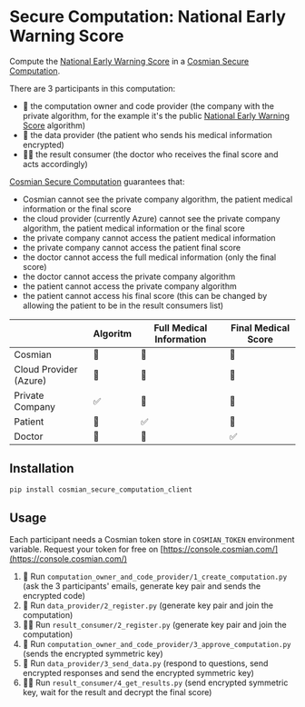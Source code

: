 # Secure Computation: National Early Warning Score

Compute the [National Early Warning Score](https://www.mdcalc.com/national-early-warning-score-news-2) in a [Cosmian Secure Computation](https://docs.cosmian.com/secure_computation/).

There are 3 participants in this computation:
- 🏢 the computation owner and code provider (the company with the private algorithm, for the example it's the public [National Early Warning Score](https://www.mdcalc.com/national-early-warning-score-news-2) algorithm)
- 🤒 the data provider (the patient who sends his medical information encrypted)
- 👩‍⚕️ the result consumer (the doctor who receives the final score and acts accordingly)

[Cosmian Secure Computation](https://docs.cosmian.com/secure_computation/) guarantees that:
- Cosmian cannot see the private company algorithm, the patient medical information or the final score
- the cloud provider (currently Azure) cannot see the private company algorithm, the patient medical information or the final score
- the private company cannot access the patient medical information
- the private company cannot access the patient final score
- the doctor cannot access the full medical information (only the final score)
- the doctor cannot access the private company algorithm
- the patient cannot access the private company algorithm
- the patient cannot access his final score (this can be changed by allowing the patient to be in the result consumers list)

|                        | Algoritm | Full Medical Information | Final Medical Score |
|------------------------|----------|---------------------------|---------------------|
| Cosmian                | 🚫        | 🚫                         | 🚫                   |
| Cloud Provider (Azure) | 🚫        | 🚫                         | 🚫                   |
| Private Company        | ✅        | 🚫                         | 🚫                   |
| Patient                | 🚫        | ✅                         | 🚫                   |
| Doctor                 | 🚫        | 🚫                        | ✅                   |

## Installation

```bash
pip install cosmian_secure_computation_client
```

## Usage

Each participant needs a Cosmian token store in `COSMIAN_TOKEN` environment variable. Request your token for free on [https://console.cosmian.com/](https://console.cosmian.com/)

1. 🏢 Run `computation_owner_and_code_provider/1_create_computation.py` (ask the 3 participants' emails, generate key pair and sends the encrypted code)
1. 🤒 Run `data_provider/2_register.py` (generate key pair and join the computation)
1. 👩‍⚕️ Run `result_consumer/2_register.py` (generate key pair and join the computation)
1. 🏢 Run `computation_owner_and_code_provider/3_approve_computation.py` (sends the encrypted symmetric key)
1. 🤒 Run `data_provider/3_send_data.py` (respond to questions, send encrypted responses and send the encrypted symmetric key)
1. 👩‍⚕️ Run `result_consumer/4_get_results.py` (send encrypted symmetric key, wait for the result and decrypt the final score)
